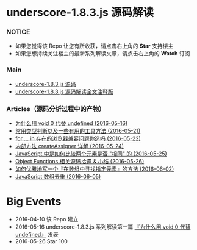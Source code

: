 # underscore-1.8.3.js 源码解读

### NOTICE

- 如果您觉得该 Repo 让您有所收获，请点击右上角的 **Star** 支持楼主
- 如果您想持续关注楼主的最新系列解读文章，请点击右上角的 **Watch** 订阅


### Main

- [underscore-1.8.3.js 源码](https://github.com/hanzichi/underscore-analysis/blob/master/underscore-1.8.3.js/src/underscore-1.8.3.js)
- [underscore-1.8.3.js 源码解读全文注释版](https://github.com/hanzichi/underscore-analysis/blob/master/underscore-1.8.3.js/underscore-1.8.3-analysis.js)


### Articles（源码分析过程中的产物）

- [为什么用 void 0 代替 undefined (2016-05-16)](https://github.com/hanzichi/underscore-analysis/issues/1)
- [常用类型判断以及一些有用的工具方法 (2016-05-21)](https://github.com/hanzichi/underscore-analysis/issues/2)
- [for ... in 存在的浏览器兼容问题你造吗 (2016-05-22)](https://github.com/hanzichi/underscore-analysis/issues/3)
- [内部方法 createAssigner 详解 (2016-05-24)](https://github.com/hanzichi/underscore-analysis/issues/4)
- [JavaScript 中是如何比较两个元素是否 "相同" 的 (2016-05-25)](https://github.com/hanzichi/underscore-analysis/issues/5)
- [Object Functions 相关源码拾遗 & 小结 (2016-05-26)](https://github.com/hanzichi/underscore-analysis/issues/6)
- [如何优雅地写一个『在数组中寻找指定元素』的方法 (2016-06-02)](https://github.com/hanzichi/underscore-analysis/issues/8)
- [JavaScript 数组去重 (2016-06-05)](https://github.com/hanzichi/underscore-analysis/issues/9)



# Big Events 

- 2016-04-10 该 Repo 建立
- 2016-05-16 underscore-1.8.3.js 系列解读第一篇 [『为什么用 void 0 代替 undefined』](https://github.com/hanzichi/underscore-analysis/issues/1) 发表
- 2016-05-26 Star 100